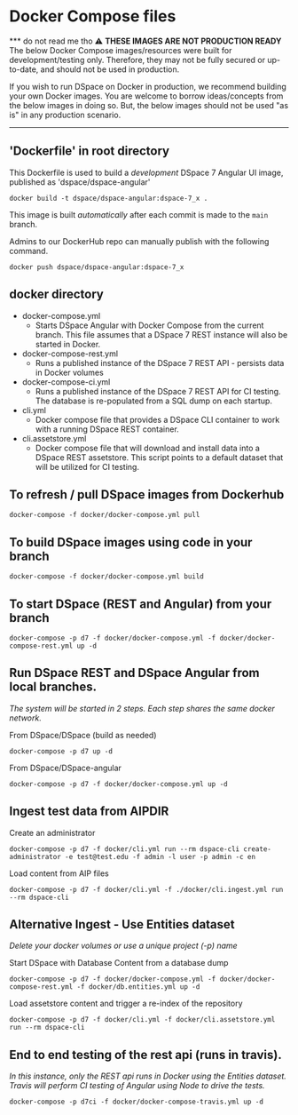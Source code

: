 # Docker Compose files

*** do not read me tho
:warning: **THESE IMAGES ARE NOT PRODUCTION READY**  The below Docker Compose images/resources were built for development/testing only.  Therefore, they may not be fully secured or up-to-date, and should not be used in production.

If you wish to run DSpace on Docker in production, we recommend building your own Docker images. You are welcome to borrow ideas/concepts from the below images in doing so. But, the below images should not be used "as is" in any production scenario.
***

## 'Dockerfile' in root directory 
This Dockerfile is used to build a *development* DSpace 7 Angular UI image, published as 'dspace/dspace-angular'

```
docker build -t dspace/dspace-angular:dspace-7_x .
```

This image is built *automatically* after each commit is made to the `main` branch.

Admins to our DockerHub repo can manually publish with the following command.
```
docker push dspace/dspace-angular:dspace-7_x
```

## docker directory
- docker-compose.yml
  - Starts DSpace Angular with Docker Compose from the current branch.  This file assumes that a DSpace 7 REST instance will also be started in Docker.
- docker-compose-rest.yml
  - Runs a published instance of the DSpace 7 REST API - persists data in Docker volumes
- docker-compose-ci.yml
  - Runs a published instance of the DSpace 7 REST API for CI testing.  The database is re-populated from a SQL dump on each startup.
- cli.yml
  - Docker compose file that provides a DSpace CLI container to work with a running DSpace REST container.
- cli.assetstore.yml
  - Docker compose file that will download and install data into a DSpace REST assetstore.  This script points to a default dataset that will be utilized for CI testing.


## To refresh / pull DSpace images from Dockerhub
```
docker-compose -f docker/docker-compose.yml pull
```

## To build DSpace images using code in your branch
```
docker-compose -f docker/docker-compose.yml build
```

## To start DSpace (REST and Angular) from your branch

```
docker-compose -p d7 -f docker/docker-compose.yml -f docker/docker-compose-rest.yml up -d
```

## Run DSpace REST and DSpace Angular from local branches.
_The system will be started in 2 steps. Each step shares the same docker network._

From DSpace/DSpace (build as needed)
```
docker-compose -p d7 up -d
```

From DSpace/DSpace-angular
```
docker-compose -p d7 -f docker/docker-compose.yml up -d
```

## Ingest test data from AIPDIR

Create an administrator
```
docker-compose -p d7 -f docker/cli.yml run --rm dspace-cli create-administrator -e test@test.edu -f admin -l user -p admin -c en
```

Load content from AIP files
```
docker-compose -p d7 -f docker/cli.yml -f ./docker/cli.ingest.yml run --rm dspace-cli
```

## Alternative Ingest - Use Entities dataset
_Delete your docker volumes or use a unique project (-p) name_

Start DSpace with Database Content from a database dump
```
docker-compose -p d7 -f docker/docker-compose.yml -f docker/docker-compose-rest.yml -f docker/db.entities.yml up -d
```

Load assetstore content and trigger a re-index of the repository
```
docker-compose -p d7 -f docker/cli.yml -f docker/cli.assetstore.yml run --rm dspace-cli
```

## End to end testing of the rest api (runs in travis).
_In this instance, only the REST api runs in Docker using the Entities dataset. Travis will perform CI testing of Angular using Node to drive the tests._

```
docker-compose -p d7ci -f docker/docker-compose-travis.yml up -d
```

